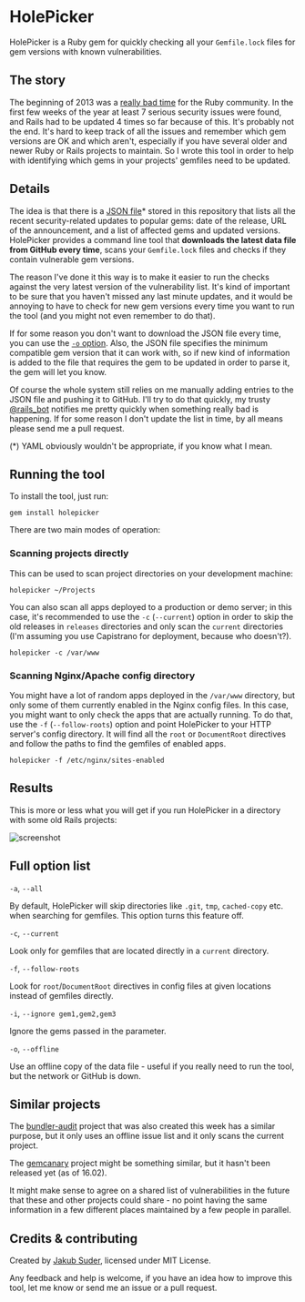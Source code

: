 # HolePicker

HolePicker is a Ruby gem for quickly checking all your `Gemfile.lock` files for gem versions with known vulnerabilities.


## The story

The beginning of 2013 was a [really bad time](http://www.kalzumeus.com/2013/01/31/what-the-rails-security-issue-means-for-your-startup/) for the Ruby community. In the first few weeks of the year at least 7 serious security issues were found, and Rails had to be updated 4 times so far because of this. It's probably not the end. It's hard to keep track of all the issues and remember which gem versions are OK and which aren't, especially if you have several older and newer Ruby or Rails projects to maintain. So I wrote this tool in order to help with identifying which gems in your projects' gemfiles need to be updated.


## Details

The idea is that there is a [JSON file](https://github.com/psionides/holepicker/blob/master/lib/holepicker/data/data.json)\* stored in this repository that lists all the recent security-related updates to popular gems: date of the release, URL of the announcement, and a list of affected gems and updated versions. HolePicker provides a command line tool that **downloads the latest data file from GitHub every time**, scans your `Gemfile.lock` files and checks if they contain vulnerable gem versions.

The reason I've done it this way is to make it easier to run the checks against the very latest version of the vulnerability list. It's kind of important to be sure that you haven't missed any last minute updates, and it would be annoying to have to check for new gem versions every time you want to run the tool (and you might not even remember to do that).

If for some reason you don't want to download the JSON file every time, you can use the [`-o` option](#full-option-list). Also, the JSON file specifies the minimum compatible gem version that it can work with, so if new kind of information is added to the file that requires the gem to be updated in order to parse it, the gem will let you know.

Of course the whole system still relies on me manually adding entries to the JSON file and pushing it to GitHub. I'll try to do that quickly, my trusty [@rails_bot](https://github.com/psionides/rails-retweeter-bot) notifies me pretty quickly when something really bad is happening. If for some reason I don't update the list in time, by all means please send me a pull request.

(\*) YAML obviously wouldn't be appropriate, if you know what I mean.


## Running the tool

To install the tool, just run:

    gem install holepicker

There are two main modes of operation:

### Scanning projects directly

This can be used to scan project directories on your development machine:

    holepicker ~/Projects

You can also scan all apps deployed to a production or demo server; in this case, it's recommended to use the `-c` (`--current`) option in order to skip the old releases in `releases` directories and only scan the `current` directories (I'm assuming you use Capistrano for deployment, because who doesn't?).

    holepicker -c /var/www

### Scanning Nginx/Apache config directory

You might have a lot of random apps deployed in the `/var/www` directory, but only some of them currently enabled in the Nginx config files. In this case, you might want to only check the apps that are actually running. To do that, use the `-f` (`--follow-roots`) option and point HolePicker to your HTTP server's config directory. It will find all the `root` or `DocumentRoot` directives and follow the paths to find the gemfiles of enabled apps.

    holepicker -f /etc/nginx/sites-enabled


## Results

This is more or less what you will get if you run HolePicker in a directory with some old Rails projects:

![screenshot](http://f.cl.ly/items/2G0e3734093e443R2N1N/Screen%20Shot%202013-02-16%20at%2000.46.46.png)


## Full option list

`-a`, `--all`

By default, HolePicker will skip directories like `.git`, `tmp`, `cached-copy` etc. when searching for gemfiles. This option turns this feature off.

`-c`, `--current`

Look only for gemfiles that are located directly in a `current` directory.

`-f`, `--follow-roots`

Look for `root`/`DocumentRoot` directives in config files at given locations instead of gemfiles directly.

`-i`, `--ignore gem1,gem2,gem3`

Ignore the gems passed in the parameter.

`-o`, `--offline`

Use an offline copy of the data file - useful if you really need to run the tool, but the network or GitHub is down.


## Similar projects

The [bundler-audit](https://github.com/postmodern/bundler-audit) project that was also created this week has a similar purpose, but it only uses an offline issue list and it only scans the current project.

The [gemcanary](https://gemcanary.com/) project might be something similar, but it hasn't been released yet (as of 16.02).

It might make sense to agree on a shared list of vulnerabilities in the future that these and other projects could share - no point having the same information in a few different places maintained by a few people in parallel.


## Credits & contributing

Created by [Jakub Suder](http://psionides.eu), licensed under MIT License.

Any feedback and help is welcome, if you have an idea how to improve this tool, let me know or send me an issue or a pull request.
